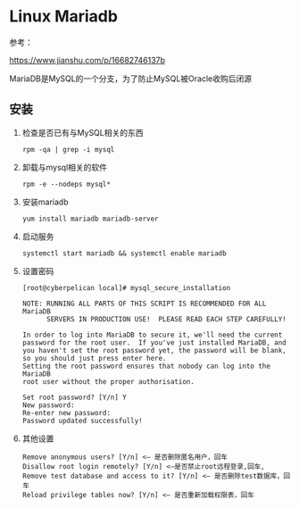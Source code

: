 # Linux Mariadb

参考：

https://www.jianshu.com/p/16682746137b

MariaDB是MySQL的一个分支，为了防止MySQL被Oracle收购后闭源

## 安装

1. 检查是否已有与MySQL相关的东西

   ```
   rpm -qa | grep -i mysql
   ```

2. 卸载与mysql相关的软件

   ```
   rpm -e --nodeps mysql*
   ```

3. 安装mariadb

   ```
   yum install mariadb mariadb-server
   ```

4. 启动服务

   ```
   systemctl start mariadb && systemctl enable mariadb
   ```

5. 设置密码

   ```
   [root@cyberpelican local]# mysql_secure_installation 
   
   NOTE: RUNNING ALL PARTS OF THIS SCRIPT IS RECOMMENDED FOR ALL MariaDB
         SERVERS IN PRODUCTION USE!  PLEASE READ EACH STEP CAREFULLY!
   
   In order to log into MariaDB to secure it, we'll need the current
   password for the root user.  If you've just installed MariaDB, and
   you haven't set the root password yet, the password will be blank,
   so you should just press enter here.
   Setting the root password ensures that nobody can log into the MariaDB
   root user without the proper authorisation.
   
   Set root password? [Y/n] Y
   New password: 
   Re-enter new password: 
   Password updated successfully!
   
   ```

6. 其他设置

   ```
   Remove anonymous users? [Y/n] <– 是否删除匿名用户，回车
   Disallow root login remotely? [Y/n] <–是否禁止root远程登录,回车,
   Remove test database and access to it? [Y/n] <– 是否删除test数据库，回车
   Reload privilege tables now? [Y/n] <– 是否重新加载权限表，回车
   ```

















